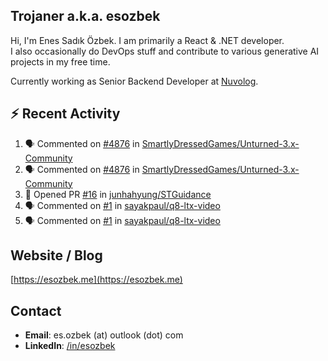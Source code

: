 ##  Trojaner a.k.a. esozbek
Hi, I'm Enes Sadık Özbek. I am primarily a React & .NET developer.  
I also occasionally do DevOps stuff and contribute to various generative AI projects in my free time.

Currently working as Senior Backend Developer at [Nuvolog](https://nuvolog.com/).

## :zap: Recent Activity

<!--START_SECTION:activity-->
1. 🗣 Commented on [#4876](https://github.com/SmartlyDressedGames/Unturned-3.x-Community/issues/4876#issuecomment-2646591408) in [SmartlyDressedGames/Unturned-3.x-Community](https://github.com/SmartlyDressedGames/Unturned-3.x-Community)
2. 🗣 Commented on [#4876](https://github.com/SmartlyDressedGames/Unturned-3.x-Community/issues/4876#issuecomment-2646580475) in [SmartlyDressedGames/Unturned-3.x-Community](https://github.com/SmartlyDressedGames/Unturned-3.x-Community)
3. 💪 Opened PR [#16](https://github.com/junhahyung/STGuidance/pull/16) in [junhahyung/STGuidance](https://github.com/junhahyung/STGuidance)
4. 🗣 Commented on [#1](https://github.com/sayakpaul/q8-ltx-video/issues/1#issuecomment-2613213484) in [sayakpaul/q8-ltx-video](https://github.com/sayakpaul/q8-ltx-video)
5. 🗣 Commented on [#1](https://github.com/sayakpaul/q8-ltx-video/issues/1#issuecomment-2613202877) in [sayakpaul/q8-ltx-video](https://github.com/sayakpaul/q8-ltx-video)
<!--END_SECTION:activity-->

## Website / Blog
[https://esozbek.me](https://esozbek.me)

## Contact
- **Email**: es.ozbek (at) outlook (dot) com
- **LinkedIn**: [/in/esozbek](https://linkedin.com/in/esozbek)
